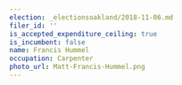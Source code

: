 ```yaml
---
election: _electionsoakland/2018-11-06.md
filer_id: ''
is_accepted_expenditure_ceiling: true
is_incumbent: false
name: Francis Hummel
occupation: Carpenter
photo_url: Matt-Francis-Hummel.png
---
```

